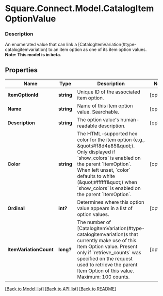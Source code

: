 # Square.Connect.Model.CatalogItemOptionValue

### Description

An enumerated value that can link a [CatalogItemVariation(#type-catalogitemvariation) to an item option as one of its item option values.
**Note: This model is in beta.**

## Properties

Name | Type | Description | Notes
------------ | ------------- | ------------- | -------------
**ItemOptionId** | **string** | Unique ID of the associated item option. | [optional] 
**Name** | **string** | Name of this item option value. Searchable. | [optional] 
**Description** | **string** | The option value&#39;s human-readable description. | [optional] 
**Color** | **string** | The HTML-supported hex color for the item option (e.g., \&quot;#ff8d4e85\&quot;). Only displayed if &#x60;show_colors&#x60; is enabled on the parent &#x60;ItemOption&#x60;. When left unset, &#x60;color&#x60; defaults to white (\&quot;#ffffff\&quot;) when &#x60;show_colors&#x60; is enabled on the parent &#x60;ItemOption&#x60;. | [optional] 
**Ordinal** | **int?** | Determines where this option value appears in a list of option values. | [optional] 
**ItemVariationCount** | **long?** | The number of [CatalogItemVariation(#type-catalogitemvariation)s that currently make use of this Item Option value. Present only if &#x60;retrieve_counts&#x60; was specified on the request used to retrieve the parent Item Option of this value.  Maximum: 100 counts. | [optional] 



[[Back to Model list]](../README.md#documentation-for-models) [[Back to API list]](../README.md#documentation-for-api-endpoints) [[Back to README]](../README.md)

